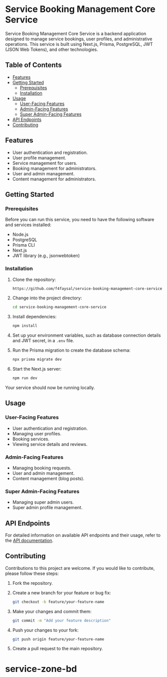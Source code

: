 
# Service Booking Management Core Service

Service Booking Management Core Service is a backend application designed to manage service bookings, user profiles, and administrative operations. This service is built using Next.js, Prisma, PostgreSQL, JWT (JSON Web Tokens), and other technologies.



## Table of Contents

- [Features](#features)
- [Getting Started](#getting-started)
  - [Prerequisites](#prerequisites)
  - [Installation](#installation)
- [Usage](#usage)
  - [User-Facing Features](#user-facing-features)
  - [Admin-Facing Features](#admin-facing-features)
  - [Super Admin-Facing Features](#super-admin-facing-features)
- [API Endpoints](#api-endpoints)
- [Contributing](#contributing)


## Features

- User authentication and registration.
- User profile management.
- Service management for users.
- Booking management for administrators.
- User and admin management.
- Content management for administrators.

## Getting Started

### Prerequisites

Before you can run this service, you need to have the following software and services installed:

- Node.js
- PostgreSQL
- Prisma CLI
- Next.js
- JWT library (e.g., jsonwebtoken)

### Installation

1. Clone the repository:

   ```bash
   https://github.com/f4faysal/service-booking-management-core-service.git
   ```

2. Change into the project directory:

   ```bash
   cd service-booking-management-core-service
   ```

3. Install dependencies:

   ```bash
   npm install
   ```

4. Set up your environment variables, such as database connection details and JWT secret, in a `.env` file.

5. Run the Prisma migration to create the database schema:

   ```bash
   npx prisma migrate dev
   ```

6. Start the Next.js server:

   ```bash
   npm run dev
   ```

Your service should now be running locally.

## Usage

### User-Facing Features

- User authentication and registration.
- Managing user profiles.
- Booking services.
- Viewing service details and reviews.

### Admin-Facing Features

- Managing booking requests.
- User and admin management.
- Content management (blog posts).

### Super Admin-Facing Features

- Managing super admin users.
- Super admin profile management.

## API Endpoints

For detailed information on available API endpoints and their usage, refer to the [API documentation](API.md).

## Contributing

Contributions to this project are welcome. If you would like to contribute, please follow these steps:

1. Fork the repository.

2. Create a new branch for your feature or bug fix:

   ```bash
   git checkout -b feature/your-feature-name
   ```

3. Make your changes and commit them:

   ```bash
   git commit -m "Add your feature description"
   ```

4. Push your changes to your fork:

   ```bash
   git push origin feature/your-feature-name
   ```

5. Create a pull request to the main repository.

# service-zone-bd
